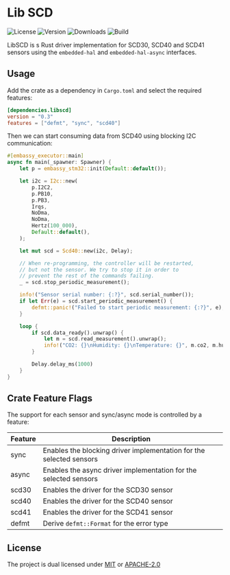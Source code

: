# Lib SCD

![License](https://img.shields.io/crates/l/libscd)
![Version](https://img.shields.io/crates/v/libscd)
![Downloads](https://img.shields.io/crates/dv/libscd)
![Build](https://img.shields.io/github/actions/workflow/status/SvetlinZarev/libscd/run_tests.yml)

LibSCD is s Rust driver implementation for SCD30, SCD40 and SCD41 sensors
using the `embedded-hal` and `embedded-hal-async` interfaces.

## Usage

Add the crate as a dependency in `Cargo.toml` and select the required features:

```toml
[dependencies.libscd]
version = "0.3"
features = ["defmt", "sync", "scd40"]
```

Then we can start consuming data from SCD40 using blocking I2C communication:

```rust
#[embassy_executor::main]
async fn main(_spawner: Spawner) {
    let p = embassy_stm32::init(Default::default());

    let i2c = I2c::new(
        p.I2C2,
        p.PB10,
        p.PB3,
        Irqs,
        NoDma,
        NoDma,
        Hertz(100_000),
        Default::default(),
    );

    let mut scd = Scd40::new(i2c, Delay);

    // When re-programming, the controller will be restarted,
    // but not the sensor. We try to stop it in order to
    // prevent the rest of the commands failing.
    _ = scd.stop_periodic_measurement();

    info!("Sensor serial number: {:?}", scd.serial_number());
    if let Err(e) = scd.start_periodic_measurement() {
        defmt::panic!("Failed to start periodic measurement: {:?}", e);
    }

    loop {
        if scd.data_ready().unwrap() {
            let m = scd.read_measurement().unwrap();
            info!("CO2: {}\nHumidity: {}\nTemperature: {}", m.co2, m.humidity, m.temperature)
        }

        Delay.delay_ms(1000)
    }
}
```

## Crate Feature Flags

The support for each sensor and sync/async mode is controlled by a feature:

| Feature | Description                                                         |
|---------|---------------------------------------------------------------------|
| sync    | Enables the blocking driver implementation for the selected sensors |
| async   | Enables the async driver implementation for the selected sensors    |
| scd30   | Enables the driver for the SCD30 sensor                             |
| scd40   | Enables the driver for the SCD40 sensor                             |
| scd41   | Enables the driver for the SCD41 sensor                             |
| defmt   | Derive `defmt::Format` for the error type                           |

## License

The project is dual licensed under [MIT](https://opensource.org/licenses/MIT)
or [APACHE-2.0](https://opensource.org/licenses/Apache-2.0)
